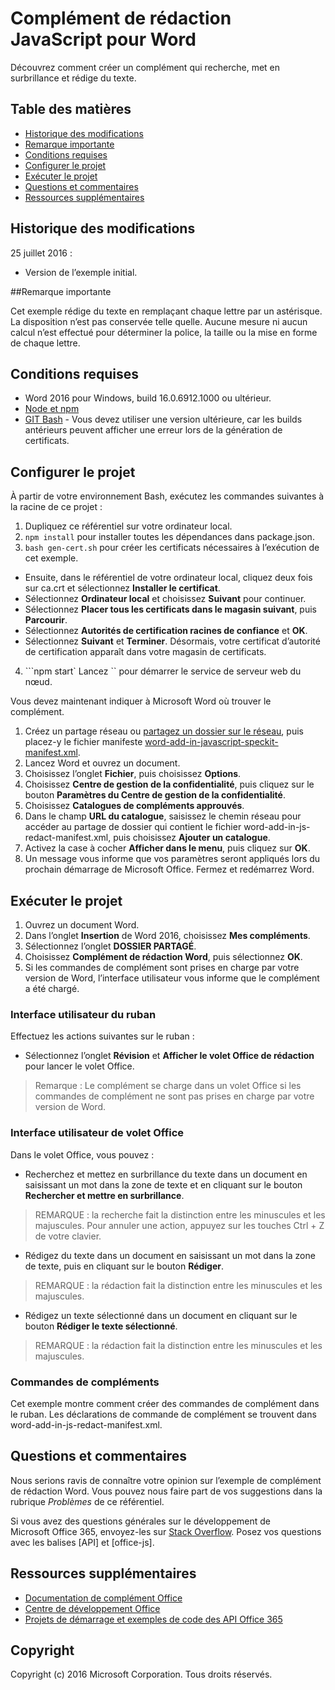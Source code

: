 # Complément de rédaction JavaScript pour Word

Découvrez comment créer un complément qui recherche, met en surbrillance et rédige du texte.    

## Table des matières
* [Historique des modifications](#historique-des-modifications)
* [Remarque importante](#remarque-importante)
* [Conditions requises](#conditions-requises)
* [Configurer le projet](#configurer-le-projet)
* [Exécuter le projet](#exécuter-le-projet)
* [Questions et commentaires](#questions-et-commentaires)
* [Ressources supplémentaires](#ressources-supplémentaires)


## Historique des modifications

25 juillet 2016 :
* Version de l’exemple initial.

##Remarque importante

Cet exemple rédige du texte en remplaçant chaque lettre par un astérisque.  La disposition n’est pas conservée telle quelle.  Aucune mesure ni aucun calcul n’est effectué pour déterminer la police, la taille ou la mise en forme de chaque lettre.

## Conditions requises

* Word 2016 pour Windows, build 16.0.6912.1000 ou ultérieur.
* [Node et npm](https://nodejs.org/en/)
* [GIT Bash](https://git-scm.com/downloads) - Vous devez utiliser une version ultérieure, car les builds antérieurs peuvent afficher une erreur lors de la génération de certificats.

## Configurer le projet

À partir de votre environnement Bash, exécutez les commandes suivantes à la racine de ce projet :

1. Dupliquez ce référentiel sur votre ordinateur local.
2. ```npm install``` pour installer toutes les dépendances dans package.json.
3. ```bash gen-cert.sh``` pour créer les certificats nécessaires à l’exécution de cet exemple. 
* Ensuite, dans le référentiel de votre ordinateur local, cliquez deux fois sur ca.crt et sélectionnez **Installer le certificat**. 
* Sélectionnez **Ordinateur local** et choisissez **Suivant** pour continuer. 
* Sélectionnez **Placer tous les certificats dans le magasin suivant**, puis **Parcourir**.  
* Sélectionnez **Autorités de certification racines de confiance** et **OK**. 
* Sélectionnez **Suivant** et **Terminer**. Désormais, votre certificat d’autorité de certification apparaît dans votre magasin de certificats.
4. ```npm start`
            Lancez `` pour démarrer le service de serveur web du nœud.

Vous devez maintenant indiquer à Microsoft Word où trouver le complément.

1. Créez un partage réseau ou [partagez un dossier sur le réseau](https://technet.microsoft.com/fr-fr/library/cc770880.aspx), puis placez-y le fichier manifeste [word-add-in-javascript-speckit-manifest.xml](word-add-in-javascript-speckit-manifest.xml).
3. Lancez Word et ouvrez un document.
4. Choisissez l’onglet **Fichier**, puis choisissez **Options**.
5. Choisissez **Centre de gestion de la confidentialité**, puis cliquez sur le bouton **Paramètres du Centre de gestion de la confidentialité**.
6. Choisissez **Catalogues de compléments approuvés**.
7. Dans le champ **URL du catalogue**, saisissez le chemin réseau pour accéder au partage de dossier qui contient le fichier word-add-in-js-redact-manifest.xml, puis choisissez **Ajouter un catalogue**.
8. Activez la case à cocher **Afficher dans le menu**, puis cliquez sur **OK**.
9. Un message vous informe que vos paramètres seront appliqués lors du prochain démarrage de Microsoft Office. Fermez et redémarrez Word.

## Exécuter le projet

1. Ouvrez un document Word.
2. Dans l’onglet **Insertion** de Word 2016, choisissez **Mes compléments**.
3. Sélectionnez l’onglet **DOSSIER PARTAGÉ**.
4. Choisissez **Complément de rédaction Word**, puis sélectionnez **OK**.
5. Si les commandes de complément sont prises en charge par votre version de Word, l’interface utilisateur vous informe que le complément a été chargé.

### Interface utilisateur du ruban

Effectuez les actions suivantes sur le ruban :
* Sélectionnez l’onglet **Révision** et **Afficher le volet Office de rédaction** pour lancer le volet Office.

 > Remarque : Le complément se charge dans un volet Office si les commandes de complément ne sont pas prises en charge par votre version de Word.

### Interface utilisateur de volet Office

Dans le volet Office, vous pouvez :
* Recherchez et mettez en surbrillance du texte dans un document en saisissant un mot dans la zone de texte et en cliquant sur le bouton **Rechercher et mettre en surbrillance**.
  
> REMARQUE :  la recherche fait la distinction entre les minuscules et les majuscules.  Pour annuler une action, appuyez sur les touches Ctrl + Z de votre clavier.

* Rédigez du texte dans un document en saisissant un mot dans la zone de texte, puis en cliquant sur le bouton **Rédiger**.
  
> REMARQUE :  la rédaction fait la distinction entre les minuscules et les majuscules.   

* Rédigez un texte sélectionné dans un document en cliquant sur le bouton **Rédiger le texte sélectionné**.
  
> REMARQUE :  la rédaction fait la distinction entre les minuscules et les majuscules.       
  
### Commandes de compléments

Cet exemple montre comment créer des commandes de complément dans le ruban. Les déclarations de commande de complément se trouvent dans word-add-in-js-redact-manifest.xml. 

## Questions et commentaires

Nous serions ravis de connaître votre opinion sur l’exemple de complément de rédaction Word. Vous pouvez nous faire part de vos suggestions dans la rubrique *Problèmes* de ce référentiel.

Si vous avez des questions générales sur le développement de Microsoft Office 365, envoyez-les sur [Stack Overflow](http://stackoverflow.com/questions/tagged/office-js+API). Posez vos questions avec les balises [API] et [office-js].

## Ressources supplémentaires

* [Documentation de complément Office](https://msdn.microsoft.com/fr-fr/library/office/jj220060.aspx)
* [Centre de développement Office](http://dev.office.com/)
* [Projets de démarrage et exemples de code des API Office 365](http://msdn.microsoft.com/en-us/office/office365/howto/starter-projects-and-code-samples)

## Copyright
Copyright (c) 2016 Microsoft Corporation. Tous droits réservés.


